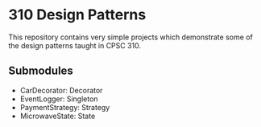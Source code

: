 # 310 Design Patterns

This repository contains very simple projects which demonstrate some of the design patterns taught in CPSC 310.

## Submodules

* CarDecorator: Decorator
* EventLogger: Singleton
* PaymentStrategy: Strategy
* MicrowaveState: State
